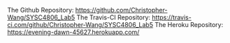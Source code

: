 The Github Repository: https://github.com/Christopher-Wang/SYSC4806_Lab5
The Travis-CI Repository: https://travis-ci.com/github/Christopher-Wang/SYSC4806_Lab5
The Heroku Repository: https://evening-dawn-45627.herokuapp.com/